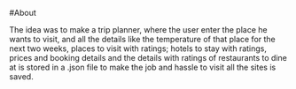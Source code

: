 #About

The idea was to make a trip planner, where the user enter the place he wants to visit, and all the
 details like the temperature of that place for the next two weeks, places to visit with ratings;
 hotels to stay with ratings, prices and booking details and the details with ratings of restaurants 
 to dine at is stored in a .json file to make the job and hassle to visit all the sites is saved.